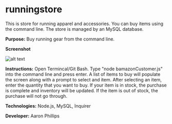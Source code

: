 # runningstore
This is store for running apparel and accessories.  You can buy items using the command line.  The store is managed by an MySQL database.

**Purpose:**
Buy running gear from the command line.

**Screenshot**

![alt text](https://i.imgur.com/e36H2dZ.jpg)

**Instructions:** 
Open Termincal/Git Bash.  Type "node bamazonCustomer.js" into the command line and press enter.  A list of items to buy will populate the screen along with a prompt to select and item.  After selecting an item, enter the quantity that you want to buy.  If your item is in stock, the purchase is complete and inventory will be updated.  If the item is out of stock, the purchase will not go through.  

**Technologies:** 
Node.js, MySQL, Inquirer

**Developer:** 
Aaron Phillips
